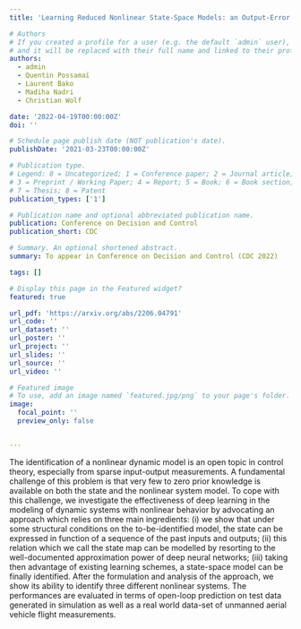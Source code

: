 ```yaml
---
title: 'Learning Reduced Nonlinear State-Space Models: an Output-Error Based Canonical Approach'

# Authors
# If you created a profile for a user (e.g. the default `admin` user), write the username (folder name) here
# and it will be replaced with their full name and linked to their profile.
authors:
  - admin
  - Quentin Possamaï
  - Laurent Bako
  - Madiha Nadri
  - Christian Wolf

date: '2022-04-19T00:00:00Z'
doi: ''

# Schedule page publish date (NOT publication's date).
publishDate: '2021-03-23T00:00:00Z'

# Publication type.
# Legend: 0 = Uncategorized; 1 = Conference paper; 2 = Journal article;
# 3 = Preprint / Working Paper; 4 = Report; 5 = Book; 6 = Book section;
# 7 = Thesis; 8 = Patent
publication_types: ['1']

# Publication name and optional abbreviated publication name.
publication: Conference on Decision and Control
publication_short: CDC

# Summary. An optional shortened abstract.
summary: To appear in Conference on Decision and Control (CDC 2022)

tags: []

# Display this page in the Featured widget?
featured: true

url_pdf: 'https://arxiv.org/abs/2206.04791'
url_code: ''
url_dataset: ''
url_poster: ''
url_project: ''
url_slides: ''
url_source: ''
url_video: ''

# Featured image
# To use, add an image named `featured.jpg/png` to your page's folder.
image:
  focal_point: ''
  preview_only: false


---
```

The identification of a nonlinear dynamic model is an open topic in control theory, especially from sparse input-output measurements. A fundamental challenge of this problem is that very few to zero prior knowledge is available on both the state and the nonlinear system model. To cope with this challenge, we investigate the effectiveness of deep learning in the modeling of dynamic systems with nonlinear behavior by advocating an approach which relies on three main ingredients: (i) we show that under some structural conditions on the to-be-identified model, the state can be expressed in function of a sequence of the past inputs and outputs; (ii) this relation which we call the state map can be modelled by resorting to the well-documented approximation power of deep neural networks; (iii) taking then advantage of existing learning schemes, a state-space model can be finally identified. After the formulation and analysis of the approach, we show its ability to identify three different nonlinear systems. The performances are evaluated in terms of open-loop prediction on test data generated in simulation as well as a real world data-set of unmanned aerial vehicle flight measurements.